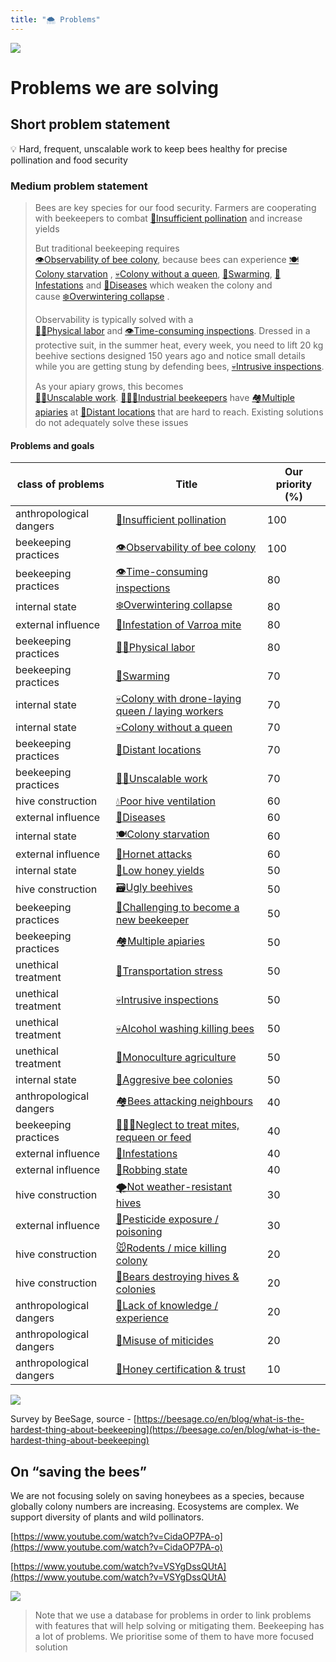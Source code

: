 ```yaml
---
title: "🌨️ Problems"
---
```


![](https://gratheon.com/Problems%20we%20are%20solving%2015a899e8bf10455c9ef903c6e269af2c/Varroa_destructor2_2019-09-06-19.10.23_ZS_PMax_UDR_48697673082.webp)

# Problems we are solving

## Short problem statement

💡 Hard, frequent, unscalable work to keep bees healthy for precise pollination and food security

### Medium problem statement

> Bees are key species for our food security. Farmers are cooperating with beekeepers to combat [🌻Insufficient pollination](https://gratheon.com/Problems%20we%20are%20solving%2015a899e8bf10455c9ef903c6e269af2c/Problems%20and%20goals%20cd532f09000b4e99a2e2fb8135a707f2/Insufficient%20pollination%2093d31ab6309443f9bbe0a50f4b560188.html) and increase yields  
>   
> But traditional beekeeping requires  
> [👁️Observability of bee colony](https://gratheon.com/Problems%20we%20are%20solving%2015a899e8bf10455c9ef903c6e269af2c/Problems%20and%20goals%20cd532f09000b4e99a2e2fb8135a707f2/Observability%20of%20bee%20colony%20c7971983f26d4ff19da0ef3390c4871b.html), because bees can experience [🍽️Colony starvation](https://gratheon.com/Problems%20we%20are%20solving%2015a899e8bf10455c9ef903c6e269af2c/Problems%20and%20goals%20cd532f09000b4e99a2e2fb8135a707f2/Colony%20starvation%209925e34207b94b7e9da10e0dcfdf6e47.html) , [💀Colony without a queen](https://gratheon.com/Problems%20we%20are%20solving%2015a899e8bf10455c9ef903c6e269af2c/Problems%20and%20goals%20cd532f09000b4e99a2e2fb8135a707f2/Colony%20without%20a%20queen%201bfd4efcafef44fe9383b60796c1ea3f.html), [🧶Swarming](https://gratheon.com/Problems%20we%20are%20solving%2015a899e8bf10455c9ef903c6e269af2c/Problems%20and%20goals%20cd532f09000b4e99a2e2fb8135a707f2/Swarming%2013184fe7583e452dbbc8c4e57333ef97.html), [🦀Infestations](https://gratheon.com/Problems%20we%20are%20solving%2015a899e8bf10455c9ef903c6e269af2c/Problems%20and%20goals%20cd532f09000b4e99a2e2fb8135a707f2/Infestations%20bb89fd9dc3674f14823447875ea60324.html) and [🦀Diseases](https://gratheon.com/Problems%20we%20are%20solving%2015a899e8bf10455c9ef903c6e269af2c/Problems%20and%20goals%20cd532f09000b4e99a2e2fb8135a707f2/Diseases%202670014b9e2b461f9021f64f1314b6b0.html) which weaken the colony and cause [❄️Overwintering collapse](https://gratheon.com/Problems%20we%20are%20solving%2015a899e8bf10455c9ef903c6e269af2c/Problems%20and%20goals%20cd532f09000b4e99a2e2fb8135a707f2/Overwintering%20collapse%202ad3d296fc3a4d8aaaed3a04ccf262b2.html) .  
>   
> Observability is typically solved with a  
> [💪🏻Physical labor](https://gratheon.com/Problems%20we%20are%20solving%2015a899e8bf10455c9ef903c6e269af2c/Problems%20and%20goals%20cd532f09000b4e99a2e2fb8135a707f2/Physical%20labor%20b8861af7945c4cfea61020521ec26a27.html) and [👁️Time-consuming inspections](https://gratheon.com/Problems%20we%20are%20solving%2015a899e8bf10455c9ef903c6e269af2c/Problems%20and%20goals%20cd532f09000b4e99a2e2fb8135a707f2/Time-consuming%20inspections%20f9ad947403a14eedaa4393dcf4a9bcca.html). Dressed in a protective suit, in the summer heat, every week, you need to lift 20 kg beehive sections designed 150 years ago and notice small details while you are getting stung by defending bees, [💀Intrusive inspections](https://gratheon.com/Problems%20we%20are%20solving%2015a899e8bf10455c9ef903c6e269af2c/Problems%20and%20goals%20cd532f09000b4e99a2e2fb8135a707f2/Intrusive%20inspections%20a8cd7005f8e545dbbbba82f917c01c46.html).  
>   
> As your apiary grows, this becomes  
> [💪🏻Unscalable work](https://gratheon.com/Problems%20we%20are%20solving%2015a899e8bf10455c9ef903c6e269af2c/Problems%20and%20goals%20cd532f09000b4e99a2e2fb8135a707f2/Unscalable%20work%20edf27023ac904c1d9e8b383924df12c3.html). [👨🏻‍🚒Industrial beekeepers](https://gratheon.com/Marketing%20&%20Sales%20a2ce56a88f8045e288280c4b1633e002/Customer%20personas%202c3424089bb4403ba1299ac3763e65ad/Customer%20personas%20e64b7a0ef64c4c9292699bb126068b8b/Industrial%20beekeepers%20cf0c8af087cb456dbb72058b88a42db9.html) have [🏘️Multiple apiaries](https://gratheon.com/Problems%20we%20are%20solving%2015a899e8bf10455c9ef903c6e269af2c/Problems%20and%20goals%20cd532f09000b4e99a2e2fb8135a707f2/Multiple%20apiaries%2031e17bc4e98c487aa53b57b670965bc5.html) at [🌲Distant locations](https://gratheon.com/Problems%20we%20are%20solving%2015a899e8bf10455c9ef903c6e269af2c/Problems%20and%20goals%20cd532f09000b4e99a2e2fb8135a707f2/Distant%20locations%202a2e75c03b294fc9949eed71f94bfe7d.html) that are hard to reach. Existing solutions do not adequately solve these issues

#### Problems and goals

|class of problems|Title|Our priority (%)|
|---|---|---|
|anthropological dangers|[🌻Insufficient pollination](https://gratheon.com/Problems%20we%20are%20solving%2015a899e8bf10455c9ef903c6e269af2c/Problems%20and%20goals%20cd532f09000b4e99a2e2fb8135a707f2/Insufficient%20pollination%2093d31ab6309443f9bbe0a50f4b560188.html)|100|
|beekeeping practices|[👁️Observability of bee colony](https://gratheon.com/Problems%20we%20are%20solving%2015a899e8bf10455c9ef903c6e269af2c/Problems%20and%20goals%20cd532f09000b4e99a2e2fb8135a707f2/Observability%20of%20bee%20colony%20c7971983f26d4ff19da0ef3390c4871b.html)|100|
|beekeeping practices|[👁️Time-consuming inspections](https://gratheon.com/Problems%20we%20are%20solving%2015a899e8bf10455c9ef903c6e269af2c/Problems%20and%20goals%20cd532f09000b4e99a2e2fb8135a707f2/Time-consuming%20inspections%20f9ad947403a14eedaa4393dcf4a9bcca.html)|80|
|internal state|[❄️Overwintering collapse](https://gratheon.com/Problems%20we%20are%20solving%2015a899e8bf10455c9ef903c6e269af2c/Problems%20and%20goals%20cd532f09000b4e99a2e2fb8135a707f2/Overwintering%20collapse%202ad3d296fc3a4d8aaaed3a04ccf262b2.html)|80|
|external influence|[🦀Infestation of Varroa mite](https://gratheon.com/Problems%20we%20are%20solving%2015a899e8bf10455c9ef903c6e269af2c/Problems%20and%20goals%20cd532f09000b4e99a2e2fb8135a707f2/Infestation%20of%20Varroa%20mite%203a67aa627e0f438592cc7fb34e81d866.html)|80|
|beekeeping practices|[💪🏻Physical labor](https://gratheon.com/Problems%20we%20are%20solving%2015a899e8bf10455c9ef903c6e269af2c/Problems%20and%20goals%20cd532f09000b4e99a2e2fb8135a707f2/Physical%20labor%20b8861af7945c4cfea61020521ec26a27.html)|80|
|beekeeping practices|[🧶Swarming](https://gratheon.com/Problems%20we%20are%20solving%2015a899e8bf10455c9ef903c6e269af2c/Problems%20and%20goals%20cd532f09000b4e99a2e2fb8135a707f2/Swarming%2013184fe7583e452dbbc8c4e57333ef97.html)|70|
|internal state|[💀Colony with drone-laying queen / laying workers](https://gratheon.com/Problems%20we%20are%20solving%2015a899e8bf10455c9ef903c6e269af2c/Problems%20and%20goals%20cd532f09000b4e99a2e2fb8135a707f2/Colony%20with%20drone-laying%20queen%20laying%20workers%20eee9c836e8af43fba2da69d30e66af2b.html)|70|
|internal state|[💀Colony without a queen](https://gratheon.com/Problems%20we%20are%20solving%2015a899e8bf10455c9ef903c6e269af2c/Problems%20and%20goals%20cd532f09000b4e99a2e2fb8135a707f2/Colony%20without%20a%20queen%201bfd4efcafef44fe9383b60796c1ea3f.html)|70|
|beekeeping practices|[🌲Distant locations](https://gratheon.com/Problems%20we%20are%20solving%2015a899e8bf10455c9ef903c6e269af2c/Problems%20and%20goals%20cd532f09000b4e99a2e2fb8135a707f2/Distant%20locations%202a2e75c03b294fc9949eed71f94bfe7d.html)|70|
|beekeeping practices|[💪🏻Unscalable work](https://gratheon.com/Problems%20we%20are%20solving%2015a899e8bf10455c9ef903c6e269af2c/Problems%20and%20goals%20cd532f09000b4e99a2e2fb8135a707f2/Unscalable%20work%20edf27023ac904c1d9e8b383924df12c3.html)|70|
|hive construction|[💧Poor hive ventilation](https://gratheon.com/Problems%20we%20are%20solving%2015a899e8bf10455c9ef903c6e269af2c/Problems%20and%20goals%20cd532f09000b4e99a2e2fb8135a707f2/Poor%20hive%20ventilation%2053a6ab90e5344fdfa3d4cbecbe3e8ec6.html)|60|
|external influence|[🦀Diseases](https://gratheon.com/Problems%20we%20are%20solving%2015a899e8bf10455c9ef903c6e269af2c/Problems%20and%20goals%20cd532f09000b4e99a2e2fb8135a707f2/Diseases%202670014b9e2b461f9021f64f1314b6b0.html)|60|
|internal state|[🍽️Colony starvation](https://gratheon.com/Problems%20we%20are%20solving%2015a899e8bf10455c9ef903c6e269af2c/Problems%20and%20goals%20cd532f09000b4e99a2e2fb8135a707f2/Colony%20starvation%209925e34207b94b7e9da10e0dcfdf6e47.html)|60|
|external influence|[💢Hornet attacks](https://gratheon.com/Problems%20we%20are%20solving%2015a899e8bf10455c9ef903c6e269af2c/Problems%20and%20goals%20cd532f09000b4e99a2e2fb8135a707f2/Hornet%20attacks%202142670c5ca64b969786e53bf538bdcd.html)|60|
|internal state|[🍯Low honey yields](https://gratheon.com/Problems%20we%20are%20solving%2015a899e8bf10455c9ef903c6e269af2c/Problems%20and%20goals%20cd532f09000b4e99a2e2fb8135a707f2/Low%20honey%20yields%204f07ea193d0644b3a245e8289cb839f4.html)|50|
|hive construction|[🗃️Ugly beehives](https://gratheon.com/Problems%20we%20are%20solving%2015a899e8bf10455c9ef903c6e269af2c/Problems%20and%20goals%20cd532f09000b4e99a2e2fb8135a707f2/Ugly%20beehives%2049a604ea99fa429691b0e23dccc1f172.html)|50|
|beekeeping practices|[🎒Challenging to become a new beekeeper](https://gratheon.com/Problems%20we%20are%20solving%2015a899e8bf10455c9ef903c6e269af2c/Problems%20and%20goals%20cd532f09000b4e99a2e2fb8135a707f2/Challenging%20to%20become%20a%20new%20beekeeper%20bdf59f6539da4005a394efac02c9c949.html)|50|
|beekeeping practices|[🏘️Multiple apiaries](https://gratheon.com/Problems%20we%20are%20solving%2015a899e8bf10455c9ef903c6e269af2c/Problems%20and%20goals%20cd532f09000b4e99a2e2fb8135a707f2/Multiple%20apiaries%2031e17bc4e98c487aa53b57b670965bc5.html)|50|
|unethical treatment|[🚛Transportation stress](https://gratheon.com/Problems%20we%20are%20solving%2015a899e8bf10455c9ef903c6e269af2c/Problems%20and%20goals%20cd532f09000b4e99a2e2fb8135a707f2/Transportation%20stress%2078ff1de4ffaa4c998b06486e9f990c3e.html)|50|
|unethical treatment|[💀Intrusive inspections](https://gratheon.com/Problems%20we%20are%20solving%2015a899e8bf10455c9ef903c6e269af2c/Problems%20and%20goals%20cd532f09000b4e99a2e2fb8135a707f2/Intrusive%20inspections%20a8cd7005f8e545dbbbba82f917c01c46.html)|50|
|unethical treatment|[💀Alcohol washing killing bees](https://gratheon.com/Problems%20we%20are%20solving%2015a899e8bf10455c9ef903c6e269af2c/Problems%20and%20goals%20cd532f09000b4e99a2e2fb8135a707f2/Alcohol%20washing%20killing%20bees%2054acf4c4b65e4b40871ebf2afadb3e3b.html)|50|
|unethical treatment|[🌻Monoculture agriculture](https://gratheon.com/Problems%20we%20are%20solving%2015a899e8bf10455c9ef903c6e269af2c/Problems%20and%20goals%20cd532f09000b4e99a2e2fb8135a707f2/Monoculture%20agriculture%20361e470fd22a4b61b50fba3d486fb8bb.html)|50|
|internal state|[💢Aggresive bee colonies](https://gratheon.com/Problems%20we%20are%20solving%2015a899e8bf10455c9ef903c6e269af2c/Problems%20and%20goals%20cd532f09000b4e99a2e2fb8135a707f2/Aggresive%20bee%20colonies%2086ce3cc48da948479f79bb9813ad0014.html)|50|
|anthropological dangers|[🏘️Bees attacking neighbours](https://gratheon.com/Problems%20we%20are%20solving%2015a899e8bf10455c9ef903c6e269af2c/Problems%20and%20goals%20cd532f09000b4e99a2e2fb8135a707f2/Bees%20attacking%20neighbours%206e3d6516632e4bffab9f928724f1c9a7.html)|40|
|beekeeping practices|[🚶🏻‍♂️Neglect to treat mites, requeen or feed](https://gratheon.com/Problems%20we%20are%20solving%2015a899e8bf10455c9ef903c6e269af2c/Problems%20and%20goals%20cd532f09000b4e99a2e2fb8135a707f2/Neglect%20to%20treat%20mites,%20requeen%20or%20feed%206e953c567ee74f4c9bdf219e5bb80164.html)|40|
|external influence|[🦀Infestations](https://gratheon.com/Problems%20we%20are%20solving%2015a899e8bf10455c9ef903c6e269af2c/Problems%20and%20goals%20cd532f09000b4e99a2e2fb8135a707f2/Infestations%20bb89fd9dc3674f14823447875ea60324.html)|40|
|external influence|[💢Robbing state](https://gratheon.com/Problems%20we%20are%20solving%2015a899e8bf10455c9ef903c6e269af2c/Problems%20and%20goals%20cd532f09000b4e99a2e2fb8135a707f2/Robbing%20state%205a23dcce211048be8e102d863f052dfe.html)|40|
|hive construction|[🌪️Not weather-resistant hives](https://gratheon.com/Problems%20we%20are%20solving%2015a899e8bf10455c9ef903c6e269af2c/Problems%20and%20goals%20cd532f09000b4e99a2e2fb8135a707f2/Not%20weather-resistant%20hives%200d0ca3ba83234d639559c94f6a6fbeaa.html)|30|
|external influence|[🤢Pesticide exposure / poisoning](https://gratheon.com/Problems%20we%20are%20solving%2015a899e8bf10455c9ef903c6e269af2c/Problems%20and%20goals%20cd532f09000b4e99a2e2fb8135a707f2/Pesticide%20exposure%20poisoning%2048fb3122dddc443c90a9c777585f54cc.html)|30|
|hive construction|[🐭Rodents / mice killing colony](https://gratheon.com/Problems%20we%20are%20solving%2015a899e8bf10455c9ef903c6e269af2c/Problems%20and%20goals%20cd532f09000b4e99a2e2fb8135a707f2/Rodents%20mice%20killing%20colony%203b59319545244c74b0c5748617329cac.html)|20|
|hive construction|[🐻Bears destroying hives & colonies](https://gratheon.com/Problems%20we%20are%20solving%2015a899e8bf10455c9ef903c6e269af2c/Problems%20and%20goals%20cd532f09000b4e99a2e2fb8135a707f2/Bears%20destroying%20hives%20&%20colonies%20e9fc183efac34070a5c750e07d3ae67b.html)|20|
|anthropological dangers|[🎒Lack of knowledge / experience](https://gratheon.com/Problems%20we%20are%20solving%2015a899e8bf10455c9ef903c6e269af2c/Problems%20and%20goals%20cd532f09000b4e99a2e2fb8135a707f2/Lack%20of%20knowledge%20experience%2076651a1939d34d268d71974da0b048e9.html)|20|
|anthropological dangers|[🤢Misuse of miticides](https://gratheon.com/Problems%20we%20are%20solving%2015a899e8bf10455c9ef903c6e269af2c/Problems%20and%20goals%20cd532f09000b4e99a2e2fb8135a707f2/Misuse%20of%20miticides%20308fb3a27da942c6b00648908062c9e2.html)|20|
|anthropological dangers|[🍯Honey certification & trust](https://gratheon.com/Problems%20we%20are%20solving%2015a899e8bf10455c9ef903c6e269af2c/Problems%20and%20goals%20cd532f09000b4e99a2e2fb8135a707f2/Honey%20certification%20&%20trust%200da4be01316f448cb0ed32dc572b886a.html)|10|

  
  

[![](https://gratheon.com/Problems%20we%20are%20solving%2015a899e8bf10455c9ef903c6e269af2c/Untitled.png)](https://gratheon.com/Problems%20we%20are%20solving%2015a899e8bf10455c9ef903c6e269af2c/Untitled.png)

Survey by BeeSage, source - [https://beesage.co/en/blog/what-is-the-hardest-thing-about-beekeeping](https://beesage.co/en/blog/what-is-the-hardest-thing-about-beekeeping)

## On “saving the bees”

We are not focusing solely on saving honeybees as a species, because globally colony numbers are increasing. Ecosystems are complex. We support diversity of plants and wild pollinators.

[https://www.youtube.com/watch?v=CidaOP7PA-o](https://www.youtube.com/watch?v=CidaOP7PA-o)

[https://www.youtube.com/watch?v=VSYgDssQUtA](https://www.youtube.com/watch?v=VSYgDssQUtA)

[![](https://gratheon.com/Problems%20we%20are%20solving%2015a899e8bf10455c9ef903c6e269af2c/Screenshot_2024-04-15_at_15.17.41.png)](https://gratheon.com/Problems%20we%20are%20solving%2015a899e8bf10455c9ef903c6e269af2c/Screenshot_2024-04-15_at_15.17.41.png)

> Note that we use a database for problems in order to link problems with features that will help solving or mitigating them. Beekeeping has a lot of problems. We prioritise some of them to have more focused solution